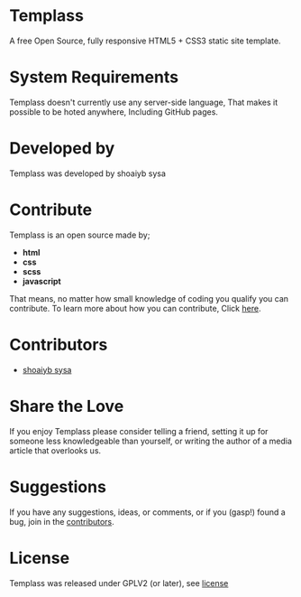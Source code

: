 # Templass
A free Open Source, fully responsive HTML5 + CSS3 static site template.

# System Requirements
Templass doesn't currently use any server-side language, That makes it possible to be hoted anywhere, Including GitHub pages.

# Developed by
Templass was developed by shoaiyb sysa

# Contribute
Templass is an open source made by;
- **html**
- **css**
- **scss**
- **javascript**

That means, no matter how small knowledge of coding you qualify you can contribute.
To learn more about how you can contribute, Click [here](https://templass.ga/contribute/).

# Contributors
- [shoaiyb sysa](https://shoaiybsysa.ga)

# Share the Love
If you enjoy Templass please consider telling a friend, setting it up for someone less knowledgeable than yourself, or writing the author of a media article that overlooks us.

# Suggestions
If you have any suggestions, ideas, or comments, or if you (gasp!) found a bug, join in the [contributors](https://templass.ga/contributors).

# License
Templass was released under GPLV2 (or later), see [license](license)
